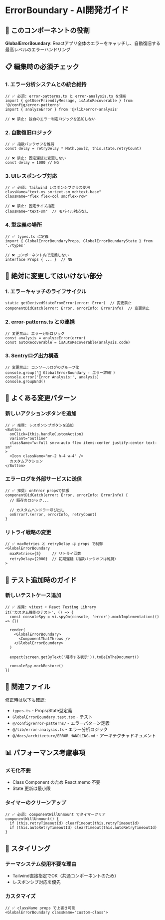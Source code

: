 # ErrorBoundary - AI開発ガイド

## 🎯 このコンポーネントの役割

**GlobalErrorBoundary**: Reactアプリ全体のエラーをキャッチし、自動復旧する最高レベルのエラーハンドリング

## 📋 編集時の必須チェック

### 1. エラー分析システムとの統合維持
```tsx
// ✅ 必須: error-patterns.ts と error-analysis.ts を使用
import { getUserFriendlyMessage, isAutoRecoverable } from '@/config/error-patterns'
import { analyzeError } from '@/lib/error-analysis'

// ❌ 禁止: 独自のエラー判定ロジックを追加しない
```

### 2. 自動復旧ロジック
```tsx
// ✅ 指数バックオフを維持
const delay = retryDelay * Math.pow(2, this.state.retryCount)

// ❌ 禁止: 固定遅延に変更しない
const delay = 1000 // NG
```

### 3. UIレスポンシブ対応
```tsx
// ✅ 必須: Tailwind レスポンシブクラス使用
className="text-xs sm:text-sm md:text-base"
className="flex flex-col sm:flex-row"

// ❌ 禁止: 固定サイズ指定
className="text-sm"  // モバイル対応なし
```

### 4. 型定義の場所
```tsx
// ✅ types.ts に定義
import { GlobalErrorBoundaryProps, GlobalErrorBoundaryState } from './types'

// ❌ コンポーネント内で定義しない
interface Props { ... }  // NG
```

## 🚨 絶対に変更してはいけない部分

### 1. エラーキャッチのライフサイクル
```tsx
static getDerivedStateFromError(error: Error)  // 変更禁止
componentDidCatch(error: Error, errorInfo: ErrorInfo)  // 変更禁止
```

### 2. error-patterns.ts との連携
```tsx
// 変更禁止: エラー分析ロジック
const analysis = analyzeError(error)
const autoRecoverable = isAutoRecoverable(analysis.code)
```

### 3. Sentryログ出力構造
```tsx
// 変更禁止: コンソールログのグループ化
console.group('🚨 GlobalErrorBoundary - エラー詳細')
console.error('Error Analysis:', analysis)
console.groupEnd()
```

## 🔧 よくある変更パターン

### 新しいアクションボタンを追加
```tsx
// ✅ 推奨: レスポンシブボタンを追加
<Button
  onClick={this.handleCustomAction}
  variant="outline"
  className="w-full sm:w-auto flex items-center justify-center text-sm"
>
  <Icon className="mr-2 h-4 w-4" />
  カスタムアクション
</Button>
```

### エラーログを外部サービスに送信
```tsx
// ✅ 推奨: onError propsで拡張
componentDidCatch(error: Error, errorInfo: ErrorInfo) {
  // 既存のロジック...

  // カスタムハンドラー呼び出し
  onError?.(error, errorInfo, retryCount)
}
```

### リトライ戦略の変更
```tsx
// ✅ maxRetries と retryDelay は props で制御
<GlobalErrorBoundary
  maxRetries={5}     // リトライ回数
  retryDelay={2000}  // 初期遅延（指数バックオフは維持）
>
```

## 📝 テスト追加時のガイド

### 新しいテストケース追加
```tsx
// ✅ 推奨: vitest + React Testing Library
it('カスタム機能のテスト', () => {
  const consoleSpy = vi.spyOn(console, 'error').mockImplementation(() => {})

  render(
    <GlobalErrorBoundary>
      <ComponentThatThrows />
    </GlobalErrorBoundary>
  )

  expect(screen.getByText('期待する表示')).toBeInTheDocument()

  consoleSpy.mockRestore()
})
```

## 🔗 関連ファイル

修正時は以下も確認:
- `types.ts` - Props/State型定義
- `GlobalErrorBoundary.test.tsx` - テスト
- `@/config/error-patterns/` - エラーパターン定義
- `@/lib/error-analysis.ts` - エラー分析ロジック
- `@/docs/architecture/ERROR_HANDLING.md` - アーキテクチャドキュメント

## 📊 パフォーマンス考慮事項

### メモ化不要
- Class Component のため React.memo 不要
- State 更新は最小限

### タイマーのクリーンアップ
```tsx
// ✅ 必須: componentWillUnmount でタイマークリア
componentWillUnmount() {
  if (this.retryTimeoutId) clearTimeout(this.retryTimeoutId)
  if (this.autoRetryTimeoutId) clearTimeout(this.autoRetryTimeoutId)
}
```

## 🎨 スタイリング

### テーマシステム使用不要な理由
- Tailwind直接指定でOK（共通コンポーネントのため）
- レスポンシブ対応を優先

### カスタマイズ
```tsx
// ✅ className props で上書き可能
<GlobalErrorBoundary className="custom-class">
```
